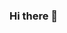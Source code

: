 ### Hi there 👋

<!--
**fardeen85/fardeen85** is a ✨ _special_ ✨ repository because its `README.md` (this file) appears on your GitHub profile.

Here are some ideas to get you started:

- 🔭 I’m currently working on Android development
- 🌱 I’m currently learning jetpack compose library
- 👯 I’m looking to collaborate on ...
- 🤔 I’m looking for help with ...
- 💬 Ask me about Android,kotlin or any tech related stuff
- 📫 How to reach me: ...linkedin -Fardeen Khan
- 😄 Pronouns: he/his
- ⚡ Fun fact: I code more correctly when listning songs 😄
-->
